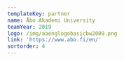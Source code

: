 ```yaml
---
templateKey: partner
name: Åbo Akademi University
teamYear: 2019
logo: /img/aaenglogobasicbw2009.png
link: 'https://www.abo.fi/en/'
sortorder: 4
---
```


